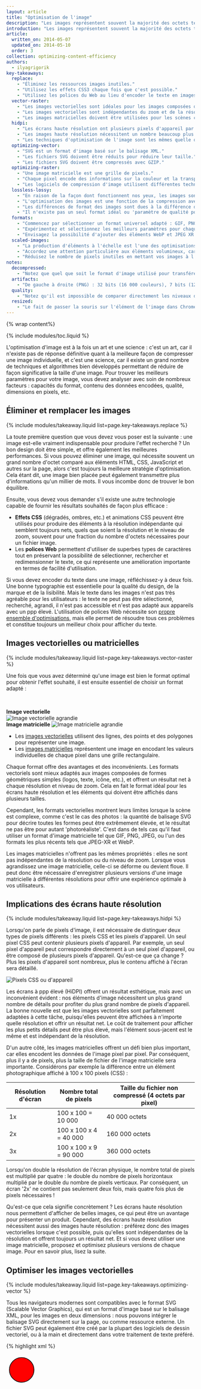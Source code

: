 ```yaml
---
layout: article
title: "Optimisation de l'image"
description: "Les images représentent souvent la majorité des octets téléchargés sur une page Web, et occupent également une grande partie de l'espace visuel. En conséquence, l'optimisation des images permet souvent de réaliser les économies en octets et les améliorations des performances les plus importantes pour votre site Web : moins le navigateur doit télécharger d'octets, moins il y a de compétition pour la bande passante du client, et plus vite le navigateur peut télécharger et afficher le contenu utile à l'écran."
introduction: "Les images représentent souvent la majorité des octets téléchargés sur une page Web, et occupent également une grande partie de l'espace visuel. En conséquence, l'optimisation des images permet souvent de réaliser les économies en octets et les améliorations des performances les plus importantes pour votre site Web : moins le navigateur doit télécharger d'octets, moins il y a de compétition pour la bande passante du client, et plus vite le navigateur peut télécharger et afficher le contenu utile à l'écran."
article:
  written_on: 2014-05-07
  updated_on: 2014-05-10
  order: 3
collection: optimizing-content-efficiency
authors:
  - ilyagrigorik
key-takeaways:
  replace:
    - "Éliminez les ressources images inutiles."
    - "Utilisez les effets CSS3 chaque fois que c'est possible."
    - "Utilisez les polices du Web au lieu d'encoder le texte en images."
  vector-raster:
    - "Les images vectorielles sont idéales pour les images composées de formes géométriques."
    - "Les images vectorielles sont indépendantes du zoom et de la résolution."
    - "Les images matricielles doivent être utilisées pour les scènes complexes avec beaucoup de formes irrégulières et de détails."
  hidpi:
    - "Les écrans haute résolution ont plusieurs pixels d'appareil par pixel CSS."
    - "Les images haute résolution nécessitent un nombre beaucoup plus important de pixels et d'octets."
    - "Les techniques d'optimisation de l'image sont les mêmes quelle que soit la résolution."
  optimizing-vector:
    - "SVG est un format d'image basé sur le balisage XML."
    - "Les fichiers SVG doivent être réduits pour réduire leur taille."
    - "Les fichiers SVG doivent être compressés avec GZIP."
  optimizing-raster:
    - "Une image matricielle est une grille de pixels."
    - "Chaque pixel encode des informations sur la couleur et la transparence."
    - "Les logiciels de compression d'image utilisent différentes techniques pour réduire le nombre de bits requis pas pixel afin de réduire la taille de fichier de l'image."
  lossless-lossy:
    - "En raison de la façon dont fonctionnent nos yeux, les images sont d'excellentes candidates pour la compression avec perte."
    - "L'optimisation des images est une fonction de la compression avec et sans perte."
    - "Les différences de format des images sont dues à la différence de façon et à quels algorithmes avec et sans perte sont utilisés pour optimiser l'image."
    - "Il n'existe pas un seul format idéal ou 'paramètre de qualité pour toutes les images' : chaque combinaison de logiciel de compression spécifique et de contenu d'image produit un résultat unique."
  formats:
    - "Commencez par sélectionner un format universel adapté : GIF, PNG, JPEG."
    - "Expérimentez et sélectionnez les meilleurs paramètres pour chaque format : qualité, taille de la palette, etc."
    - "Envisagez la possibilité d'ajouter des éléments WebP et JPEG XR pour les images à l'échelle de clients modernes"
  scaled-images:
    - "La production d'éléments à l'échelle est l'une des optimisations les plus simples et les plus efficaces."
    - "Accordez une attention particulière aux éléments volumineux, car ils produisent un temps système élevé."
    - "Réduisez le nombre de pixels inutiles en mettant vos images à l'échelle de leur taille d'affichage."
notes:
  decompressed:
    - "Notez que quel que soit le format d'image utilisé pour transférer les données du serveur au client, lorsque l'image est décodée par le navigateur, chaque pixel occupe toujours 4 octets de mémoire. Cela peut représenter une contrainte importante pour les grandes images et les appareils qui ne disposent pas de beaucoup de mémoire, par exemple les appareils mobiles bas de gamme."
  artifacts:
    - "De gauche à droite (PNG) : 32 bits (16 000 couleurs), 7 bits (128 couleurs), 5 bits (32 couleurs). Les scènes complexes avec des transitions de couleur graduelles (dégradés, ciel, etc.) nécessitent des palettes de couleurs plus larges pour éviter les artéfacts visuels tels que le ciel pixellisé dans l'élément à 5 bits. D'un autre côté, si l'image n'utilise que quelques couleurs, une large palette est un gaspillage de bits précieux !"
  quality:
    - "Notez qu'il est impossible de comparer directement les niveaux de qualité des différents formats d'image, en raison des différences dans les algorithmes utilisés pour encoder l'image : la qualité 90 JPEG produit un résultat très différent de la qualité 90 WebP. En fait, même des niveaux de qualité pour le même format d'image peuvent produire des résultats visiblement selon la mise en œuvre du logiciel de compression !"
  resized:
    - "Le fait de passer la souris sur l'élément de l'image dans Chrome DevTools révèle les tailles 'naturelle' et 'd'affichage' de celui-ci. Dans l'exemple ci-dessus, l'image de 300 x 260 pixels est téléchargée, mais son échelle est ensuite réduite (245 x 212) sur le client lorsqu'elle est affichée."
---
```


{% wrap content%}

<style>
  img, video, object {
    max-width: 100%;
  }

  img.center {
    display: block;
    margin-left: auto;
    margin-right: auto;
  }
</style>

{% include modules/toc.liquid %}

L'optimisation d'image est à la fois un art et une science : c'est un art, car il n'existe pas de réponse définitive quant à la meilleure façon de compresser une image individuelle, et c'est une science, car il existe un grand nombre de techniques et algorithmes bien développés permettant de réduire de façon significative la taille d'une image. Pour trouver les meilleurs paramètres pour votre image, vous devez analyser avec soin de nombreux facteurs : capacités du format, contenu des données encodées, qualité, dimensions en pixels, etc.

## Éliminer et remplacer les images

{% include modules/takeaway.liquid list=page.key-takeaways.replace %}

La toute première question que vous devez vous poser est la suivante : une image est-elle vraiment indispensable pour produire l'effet recherché ? Un bon design doit être simple, et offre également les meilleures performances. Si vous pouvez éliminer une image, qui nécessite souvent un grand nombre d'octet comparé aux éléments HTML, CSS, JavaScript et autres sur la page, alors c'est toujours la meilleure stratégie d'optimisation. Cela étant dit, une image bien placée peut également transmettre plus d'informations qu'un millier de mots. Il vous incombe donc de trouver le bon équilibre.

Ensuite, vous devez vous demander s'il existe une autre technologie capable de fournir les résultats souhaités de façon plus efficace :

* **Effets CSS** (dégradés, ombres, etc.) et animations CSS peuvent être utilisés pour produire des éléments à la résolution indépendante qui semblent toujours nets, quels que soient la résolution et le niveau de zoom, souvent pour une fraction du nombre d'octets nécessaires pour un fichier image.
* Les **polices Web** permettent d'utiliser de superbes types de caractères tout en préservant la possibilité de sélectionner, rechercher et redimensionner le texte, ce qui représente une amélioration importante en termes de facilité d'utilisation.

Si vous devez encoder du texte dans une image, réfléchissez-y à deux fois. Une bonne typographie est essentielle pour la qualité du design, de la marque et de la lisibilité. Mais le texte dans les images n'est pas très agréable pour les utilisateurs : le texte ne peut pas être sélectionné, recherché, agrandi, il n'est pas accessible et n'est pas adapté aux appareils avec un ppp élevé. L'utilisation de polices Web nécessite son [propre ensemble d'optimisations](https://www.igvita.com/2014/01/31/optimizing-web-font-rendering-performance/), mais elle permet de résoudre tous ces problèmes et constitue toujours un meilleur choix pour afficher du texte.


## Images vectorielles ou matricielles

{% include modules/takeaway.liquid list=page.key-takeaways.vector-raster %}

Une fois que vous avez déterminé qu'une image est bien le format optimal pour obtenir l'effet souhaité, il est ensuite essentiel de choisir un format adapté :

&nbsp;

<div class="clear">
  <div class="g--half">
    <b>Image vectorielle</b>
    <img class="center" src="images/vector-zoom.png" alt="Image vectorielle agrandie">
  </div>

  <div class="g--half g--last">
    <b>Image matricielle</b>
    <img src="images/raster-zoom.png" alt="Image matricielle agrandie">
  </div>
</div>

* Les [images vectorielles](http://fr.wikipedia.org/wiki/Image_vectorielle) utilisent des lignes, des points et des polygones pour représenter une image.
* Les [images matricielles](http://fr.wikipedia.org/wiki/Image_matricielle) représentent une image en encodant les valeurs individuelles de chaque pixel dans une grille rectangulaire.

Chaque format offre des avantages et des inconvénients. Les formats vectoriels sont mieux adaptés aux images composées de formes géométriques simples (logos, texte, icône, etc.), et offrent un résultat net à chaque résolution et niveau de zoom. Cela en fait le format idéal pour les écrans haute résolution et les éléments qui doivent être affichés dans plusieurs tailles.

Cependant, les formats vectorielles montrent leurs limites lorsque la scène est complexe, comme c'est le cas des photos : la quantité de balisage SVG pour décrire toutes les formes peut être extrêmement élevée, et le résultat ne pas être pour autant 'photoréaliste'. C'est dans de tels cas qu'il faut utiliser un format d'image matricielle tel que GIF, PNG, JPEG, ou l'un des formats les plus récents tels que JPEG-XR et WebP.

Les images matricielles n'offrent pas les mêmes propriétés : elles ne sont pas indépendantes de la résolution ou du niveau de zoom. Lorsque vous agrandissez une image matricielle, celle-ci se déforme ou devient floue. Il peut donc être nécessaire d'enregistrer plusieurs versions d'une image matricielle à différentes résolutions pour offrir une expérience optimale à vos utilisateurs.


## Implications des écrans haute résolution

{% include modules/takeaway.liquid list=page.key-takeaways.hidpi %}

Lorsqu'on parle de pixels d'image, il est nécessaire de distinguer deux types de pixels différents : les pixels CSS et les pixels d'appareil. Un seul pixel CSS peut contenir plusieurs pixels d'appareil. Par exemple, un seul pixel d'appareil peut correspondre directement à un seul pixel d'appareil, ou être composé de plusieurs pixels d'appareil. Qu'est-ce que ça change ? Plus les pixels d'appareil sont nombreux, plus le contenu affiché à l'écran sera détaillé.

<img src="images/css-vs-device-pixels.png" class="center" alt="Pixels CSS ou d'appareil">

Les écrans à ppp élevé (HiDPI) offrent un résultat esthétique, mais avec un inconvénient évident : nos éléments d'image nécessitent un plus grand nombre de détails pour profiter du plus grand nombre de pixels d'appareil. La bonne nouvelle est que les images vectorielles sont parfaitement adaptées à cette tâche, puisqu'elles peuvent être affichées à n'importe quelle résolution et offrir un résultat net. Le coût de traitement pour afficher les plus petits détails peut être plus élevé, mais l'élément sous-jacent est le même et est indépendant de la résolution.

D'un autre côté, les images matricielles offrent un défi bien plus important, car elles encodent les données de l'image pixel par pixel. Par conséquent, plus il y a de pixels, plus la taille de fichier de l'image matricielle sera importante. Considérons par exemple la différence entre un élément photographique affiché à 100 x 100 pixels (CSS) :

<table class="table-3">
<colgroup><col span="1"><col span="1"><col span="1"></colgroup>
<thead>
  <tr>
    <th>Résolution d'écran</th>
    <th>Nombre total de pixels</th>
    <th>Taille du fichier non compressé (4 octets par pixel)</th>
  </tr>
</thead>
<tbody>
<tr>
  <td data-th="résolution">1x</td>
  <td data-th="nombre total de pixels">100 x 100 = 10 000</td>
  <td data-th="taille du fichier">40 000 octets</td>
</tr>
<tr>
  <td data-th="résolution">2x</td>
  <td data-th="nombre total de pixels">100 x 100 x 4 = 40 000</td>
  <td data-th="taille du fichier">160 000 octets</td>
</tr>
<tr>
  <td data-th="résolution">3x</td>
  <td data-th="nombre total de pixels">100 x 100 x 9 = 90 000</td>
  <td data-th="taille du fichier">360 000 octets</td>
</tr>
</tbody>
</table>

Lorsqu'on double la résolution de l'écran physique, le nombre total de pixels est multiplié par quatre : le double du nombre de pixels horizontaux multiplié par le double du nombre de pixels verticaux. Par conséquent, un écran '2x' ne contient pas seulement deux fois, mais quatre fois plus de pixels nécessaires !

Qu'est-ce que cela signifie concrètement ? Les écrans haute résolution nous permettent d'afficher de belles images, ce qui peut être un avantage pour présenter un produit. Cependant, des écrans haute résolution nécessitent aussi des images haute résolution : préférez donc des images vectorielles lorsque c'est possible, puis qu'elles sont indépendantes de la résolution et offrent toujours un résultat net. Et si vous devez utiliser une image matricielle, proposez et optimisez plusieurs versions de chaque image. Pour en savoir plus, lisez la suite.


## Optimiser les images vectorielles

{% include modules/takeaway.liquid list=page.key-takeaways.optimizing-vector %}

Tous les navigateurs modernes sont compatibles avec le format SVG (Scalable Vector Graphics), qui est un format d'image basé sur le balisage XML, pour les images en deux dimensions : nous pouvons intégrer le balisage SVG directement sur la page, ou comme ressource externe. Un fichier SVG peut également être créé par la plupart des logiciels de dessin vectoriel, ou à la main et directement dans votre traitement de texte préféré.

{% highlight xml %}
<?xml version="1.0" encoding="utf-8"?>
<!-- Generator: Adobe Illustrator 17.1.0, SVG Export Plug-In . SVG Version: 6.00 Build 0)  -->
<svg version="1.2" baseProfile="tiny" id="Layer_1" xmlns="http://www.w3.org/2000/svg" xmlns:xlink="http://www.w3.org/1999/xlink"
   x="0px" y="0px" viewBox="0 0 612 792" xml:space="preserve">
<g id="XMLID_1_">
  <g>
    <circle fill="red" stroke="black" stroke-width="2" stroke-miterlimit="10" cx="50" cy="50" r="40"/>
  </g>
</g>
</svg>
{% endhighlight %}

L'exemple ci-dessus montre un cercle simple avec un contour noir et un fond rouge. Il a été exporté depuis Adobe Illustrator. Comme vous le voyez, il contient un grand nombre de métadonnées, telles que des informations de couche, des commentaires et des espaces de nom souvent inutiles pour afficher l'élément dans le navigateur. Par conséquent, il est toujours bon de réduire la taille de vos fichiers SVG en utilisant un outil tel que [svgo](https://github.com/svg/svgo).

Dans ce cas, svgo réduit la taille du fichier ci-dessus généré par Illustrator de 58 %, le faisant passer de 470 à 199 octets. De plus, puisque le format SVG est basé sur XML, nous pouvons également appliquer la compression GZIP pour réduire sa taille de transfert. Assurez-vous cependant que votre serveur est configuré pour compresser les éléments SVG !


## Optimiser les images matricielles

{% include modules/takeaway.liquid list=page.key-takeaways.optimizing-raster %}

Une image matricielle est simplement une grille de 'pixels' individuels en deux dimensions. Par exemple une image de 100 x 100 pixels est une séquence de 10 000 pixels. À son tour, chaque pixel stocke les valeurs '[RVBA](http://fr.le cachepedia.org/le cache/RVBA)' : (R) canal rouge, (V) canal vert, (B) canal bleu et (A) canal alpha (transparent).

En interne, le navigateur attribue 256 valeurs (nuances) à chaque canal, ce qui se traduit par 8 bits par canal (2 ^ 8 = 256), et 4 octets par pixel (4 canaux x 8 bits = 32 bits = 4 octets). Par conséquent, si nous connaissons les dimensions de la grille, il est facile de calculer la taille du fichier :

* Une image 100 x 100 px est composée de 10 000 pixels
* 10 000 pixels x 4 octets = 40 000 octets
* 40 000 octets / 1 024 = 39 Ko

^

{% include modules/remember.liquid title="Note" list=page.notes.decompressed %}

<table class="table-3">
<colgroup><col span="1"><col span="1"><col span="1"></colgroup>
<thead>
  <tr>
    <th>Dimensions</th>
    <th>Pixels</th>
    <th>Taille du fichier</th>
  </tr>
</thead>
<tbody>
<tr>
  <td data-th="dimensions">100 x 100</td>
  <td data-th="pixels">10 000</td>
  <td data-th="taille du fichier">39 Ko</td>
</tr>
<tr>
  <td data-th="dimensions">200 x 200</td>
  <td data-th="pixels">40 000</td>
  <td data-th="taille du fichier">156 Ko</td>
</tr>
<tr>
  <td data-th="dimensions">300 x 300</td>
  <td data-th="pixels">90 000</td>
  <td data-th="taille du fichier">351 Ko</td>
</tr>
<tr>
  <td data-th="dimensions">500 x 500</td>
  <td data-th="pixels">250 000</td>
  <td data-th="taille du fichier">977 Ko</td>
</tr>
<tr>
  <td data-th="dimensions">800 x 800</td>
  <td data-th="pixels">640 000</td>
  <td data-th="taille du fichier">2 500 Ko</td>
</tr>
</tbody>
</table>

Une taille de 39 Ko pour une image de 100 x 100 pixels peut sembler peu, mais la taille de fichier augmente rapidement pour les images plus importantes et rend les éléments d'image à la fois lents et coûteux à télécharger. Heureusement, ce que nous avons décrit jusqu'à maintenant est le format d'image 'non compressé'. Que pouvons-nous faire pour réduire la taille du fichier image ?

Une simple stratégie consiste à réduire la 'profondeur de bit' de l'image de 8 bits par canal à une palette de couleur plus petite : 8 bits par canal nous donne 256 valeurs par canal, et un total de 16 777 216 (2 563) couleurs. Que se passe-t-il si l'on réduit la palette à 256 couleurs ? Nous n'avons alors plus besoin que de 8 bits au total pour les canaux RVB, et réalisons immédiatement une économie de deux octets par pixel, soit une économie de 50 % sur la compression par rapport à notre format original de 4 octets par pixel !

<img src="images/artifacts.png" class="center" alt="Artéfacts de compression">

{% include modules/remember.liquid title="Note" list=page.notes.artifacts %}

Ensuite, maintenant que nous avons optimisé les données stockées dans les pixels individuels, nous pourrions être encore plus malins et nous intéresser aux pixels à proximité : on s'aperçoit alors que dans de nombreuses images, en particulier les photos, beaucoup de pixels proches les uns des autres ont des couleurs similaires, par exemple le ciel, les textures répétitives, etc. Utilisant cette information à notre avantage, le logiciel de compression peut appliquer un '[codage différentiel](http://fr.wikipedia.org/wiki/Codage_différentiel)', avec lequel au lieu de stocker les valeurs individuelles de chaque pixel, nous pouvons stocker la différence entre les pixels proches les uns des autres : si les pixels adjacents sont identiques, la différence est de 'zéro' et il n'est alors nécessaire de stocker qu'un seul bit ! Mais ne nous arrêtons pas en si bon chemin...

L'œil humain a différents niveaux de sensibilité en fonction des différentes couleurs : nous pouvons optimiser notre codage des couleurs pour en tenir compte, en réduisant ou en augmentant la palette pour ces couleurs.
Les pixels 'à proximité' forment une grille en deux dimensions, ce qui signifie que chaque pixel a de nombreux voisins : nous pouvons utiliser ce fait pour améliorer encore davantage le codage différentiel.
Au lieu de ne regarder que les voisins immédiats de chaque pixel, nous pouvons regarder des groupes plus étendus de pixels voisins et encoder différents blocs avec différents paramètres. Et ainsi de suite...

Comme vous pouvez le voir, l'optimisation d'image devient vite compliquée (ou amusante, selon votre point de vue), et c'est un domaine de recherche universitaire et commerciale très actif. Les images occupent un grand nombre d'octets, et la valeur du développement de meilleures techniques de compression des images est inestimable ! Si vous souhaitez en apprendre davantage, consultez la [page Wikipédia](http://fr.wikipedia.org/wiki/Compression_d'image), ou le [document de présentation des techniques de compression WebP](https://developers.google.com/speed/webp/docs/compression) pour avoir un exemple concret.

Mais une fois encore, tout ceci est très intéressant, mais très théorique : en quoi cela nous aide-t-il à optimiser les images sur nos pages ? Nous ne sommes évidemment pas capables d'inventer de nouvelles techniques de compression, mais il est important de comprendre la forme du problème : pixels RVBA, profondeur de bit, et les diverses techniques d'optimisation. Il est essentiel de comprendre tous ces concepts et de les garder à l'esprit avant d'aborder le sujet des différents formats d'image matricielle.


## Compression d'image avec et sans perte

{% include modules/takeaway.liquid list=page.key-takeaways.lossless-lossy %}

Pour certains types de données, tels que le code source d'une page ou un fichier exécutable, il est essentiel qu'un logiciel de compression n'endommage et ne perde aucune des informations d'origine : un seul octet manquant ou incorrect peut modifier complètement la signification des contenus du fichier ou pire, le détruire totalement. Pour certains autres types de données, telles que les images, les fichiers audio et les vidéos, il peut être parfaitement acceptable de fournir une représentation 'approximative' des données d'origine.

En fait, étant donnée la façon dont fonctionne l'œil, nous pouvons souvent nous permettre de nous débarrasser de certaines informations pour chaque pixel afin de réduire la taille de fichier d'une image. Par exemple, nos yeux ont une sensibilité différente en fonction des couleurs, ce qui signifie que nous pouvons utiliser moins de bits pour encoder certaines couleurs. En conséquence, le déroulement d'une optimisation d'image classique se compose de deux étapes principales :

1. L'image est traitée par un filtre '[avec perte](http://fr.wikipedia.org/wiki/Compression_de_données#Compression_avec_pertes)' qui élimine certaines données des pixels.
1. L'image est traitée par un filtre '[sans perte](http://en.wikipedia.org/wiki/Lossless_compression)' qui comprime les données des pixels.

** La première étape est facultative, et l'algorithme exact dépend du format d'image spécifique. Mais il est important de comprendre que n'importe quelle image peut subir une compression avec perte pour réduire sa taille.** En fait, la différence entre les différents formats d'image, tels que GIF, PNG, JPEG, etc., réside dans la combinaison d'algorithmes spécifiques qu'ils utilisent (ou omettent) lorsqu'ils appliquent les étapes avec et sans perte.

Alors, quelle est la configuration 'optimale' de l'optimisation avec et sans perte ? La réponse dépend du contenu de l'image et de vos propres critères, tels que l'équilibre entre taille du fichier et artéfacts introduits par la compression avec perte : dans certains cas, vous pouvez souhaiter ignorer l'optimisation avec perte pour communiquer une image très détaillée de façon extrêmement fidèle, et dans d'autres cas vous pourrez appliquer une optimisation avec perte agressive afin de réduire la taille de fichier de l'élément image.  C'est à ce moment-là que votre jugement et le contexte doivent entrer en jeu. Il n'existe par de paramètre universel unique.

<img src="images/save-for-web.png" class="center" alt="Enregistrer pour le Web">

Prenons un exemple concret. Lorsqu'on utilise un format avec perte comme JPEG, le logiciel de compression expose généralement un paramètre de 'qualité' (par exemple la barre de défilement fournie par la fonctionnalité 'Enregistrer pour le Web' dans Adobe Photoshop), le plus souvent un nombre entre 1 et 100 qui contrôle le fonctionnement interne d'un ensemble spécifique d'algorithmes avec et sans perte. Pour obtenir les meilleurs résultats, testez plusieurs paramètres de qualité pour vos images, et n'ayez pas peur d'en réduire la qualité : les résultats visuels sont souvent très bons et les économies en termes de taille de fichier peuvent être assez importantes.

{% include modules/remember.liquid title="Note" list=page.notes.quality %}


## Sélectionner le bon format d'image

{% include modules/takeaway.liquid list=page.key-takeaways.formats %}

Outre différents algorithme de compression avec et sans perte, les différents formats d'image sont compatibles avec différentes fonctionnalités, telles que les animations et les canaux de transparence (alpha). En conséquence, le choix du 'bon format' pour une image spécifique dépend du résultat visuel souhaité et des exigences fonctionnelles.


<table class="table-4">
<colgroup><col span="1"><col span="1"><col span="1"><col span="1"></colgroup>
<thead>
  <tr>
    <th>Format</th>
    <th>Transparence</th>
    <th>Animation</th>
    <th>Navigateur</th>
  </tr>
</thead>
<tbody>
<tr>
  <td data-th="format"><a href="http://fr.wikipedia.org/wiki/Graphics_Interchange_Format">GIF</a></td>
  <td data-th="transparence">Oui</td>
  <td data-th="animation">Oui</td>
  <td data-th="navigateur">Tous</td>
</tr>
<tr>
  <td data-th="format"><a href="http://fr.wikipedia.org/wiki/Portable_Network_Graphics">PNG</a></td>
  <td data-th="transparence">Oui</td>
  <td data-th="animation">Non</td>
  <td data-th="navigateur">Tous</td>
</tr>
<tr>
  <td data-th="format"><a href="http://fr.wikipedia.org/wiki/JPEG">JPEG</a></td>
  <td data-th="transparence">Non</td>
  <td data-th="animation">Non</td>
  <td data-th="navigateur">Tous</td>
</tr>
<tr>
  <td data-th="format"><a href="http://fr.wikipedia.org/wiki/JPEG_XR">JPEG XR</a></td>
  <td data-th="transparence">Oui</td>
  <td data-th="animation">Oui</td>
  <td data-th="navigateur">IE</td>
</tr>
<tr>
  <td data-th="format"><a href="http://fr.wikipedia.org/wiki/WebP">WebP</a></td>
  <td data-th="transparence">Oui</td>
  <td data-th="animation">Oui</td>
  <td data-th="navigateur">Chrome, Opera, Android</td>
</tr>
</tbody>
</table>

Il existe trois formats d'image compatibles au niveau universel : GIF, PNG et JPEG. En plus de ces formats, certains navigateurs sont également compatibles avec des formats plus récents tels que WebP et JPEG XR, qui offrent une meilleure compression globale et davantage de fonctionnalités. Alors, quel format utiliser ?

<img src="images/format-tree.png" class="center" alt="Enregistrer pour le Web">

1. ** Avez-vous besoin d'animations ? Si oui, le format GIF est le seul choix universel.**
  * Le format GIF limite la palette de couleur à un maximum de 256 couleurs, ce qui en fait un choix peu adapté à la plupart des images. En outre, le format PNG-8 offre une meilleure compression pour les images avec une petite palette. Par conséquent, le format GIF n'est adapté que lorsque vous avez besoin d'animations.
1. ** Avez-vous besoin de conserver de petits détails avec une résolution élevée ? Utilisez le format PNG.**
  * Le format PNG n'applique aucun algorithme de compression avec perte autre que le choix de la taille de la palette de couleur. Par conséquent, il produit la qualité d'image la plus élevée, mais avec des tailles de fichier sensiblement plus importantes que les autres formats. Utilisez-le de façon intelligente.
  * Si l'élément d'image contient des images composées de formes géométriques, pensez à le convertir à un format vectoriel (SVG) !
  * Si l'élément d'image contient du texte, réfléchissez-y à deux fois. Le texte dans les images ne peut pas être sélectionné, recherché, ni agrandi. Si vous devez transmettre une apparence personnalisée (pour une marque ou d'autres raisons), utilisez plutôt une police Web.
1. ** Optimisez-vous une photo, une capture d'écran ou un élément d'image similaire ? Utilisez le format JPEG.**
  * Le format JPEG utilise une combinaison d'optimisations avec et sans perte pour réduire la taille de fichier de l'élément d'image. Testez plusieurs niveaux de qualité JPEG pour trouver le meilleur équilibre entre qualité et taille de fichier pour votre élément.

Enfin, une fois que vous avez déterminé le format d'image optimal et les paramètres correspondants pour chacun de vos éléments, pensez à ajouter une variante supplémentaire encodée aux formats WebP et JPEG XR. Ces deux formats sont récents et malheureusement pas (encore) compatibles avec tous les navigateurs, mais ils peuvent néanmoins permettre de faire des économies importantes pour les clients les plus récents. Par exemple, WebP offre en moyenne une [réduction de la taille de fichier de 30 %](https://developers.google.com/speed/webp/docs/webp_study) par rapport à une image au format JPEG comparable.

Puisque ni WebP, ni JPEG XR n'est compatible au niveau universel, vous devrez ajouter une logique supplémentaires à votre application ou à vos serveurs pour diffuser la ressource appropriée :

* Certains CDN offrent un service d'optimisation d'image, y compris aux formats JPEG XR et WebP.
* Certains outils Open Source, par exemple PageSpeed pour Apache ou Nginx, automatisent l'optimisation, la conversion et la diffusion d'éléments adaptés.
* Vous pouvez ajouter une logique d'application supplémentaire pour détecter le client, contrôler les formats avec lesquels il est compatible et diffuser l'image au meilleur format disponible.

Enfin, notez que si vous utilisez un affichage Web pour afficher le contenu dans votre application native, vous avez un contrôle total du client, et pouvez utiliser WebP de façon exclusive ! Facebook, Google+ et bien d'autres utilisent WebP pour afficher toutes leurs images dans leurs applications. Les économies réalisées en valent la peine. Pour en savoir plus sur WebP, consultez la présentation [WebP : Deploying Faster, Smaller, and More Beautiful Images](https://www.youtube.com/watch?v=pS8udLMOOaE) sur Google I/O 2013.


## Outils et réglage des paramètres

Il n'existe pas un format d'image, un outil ou un ensemble de paramètres d'optimisation parfait, qui s'applique à toutes les images. Pour obtenir les meilleurs résultats, vous devez choisir le format et ses paramètres en fonction du contenu de l'image et de ses exigences visuelles et techniques.

<table class="table-2">
<colgroup><col span="1"><col span="1"></colgroup>
<thead>
  <tr>
    <th>Outil</th>
    <th>Description</th>
  </tr>
</thead>
<tbody>
<tr>
  <td data-th="outil"><a href="http://www.lcdf.org/gifsicle/">gifsicle</a></td>
  <td data-th="description">permet de créer et d'optimiser des images au format GIF</td>
</tr>
<tr>
  <td data-th="outil"><a href="http://jpegclub.org/jpegtran/">jpegtran</a></td>
  <td data-th="description">permet d'optimiser des images au format JPEG</td>
</tr>
<tr>
  <td data-th="outil"><a href="http://optipng.sourceforge.net/">optipng</a></td>
  <td data-th="description">permet d'optimiser sans perte des images au format PNG</td>
</tr>
<tr>
  <td data-th="outil"><a href="http://pngquant.org/">pngquant</a></td>
  <td data-th="description">permet d'optimiser avec perte des images au format PNG</td>
</tr>
</tbody>
</table>


N'ayez pas peur de tester les paramètres de chaque logiciel de compression. Diminuez la qualité, observez le résultat, puis rincez, lavez et recommencez. Lorsque vous avez trouvé un ensemble de paramètres satisfaisant, vous pouvez l'appliquer à d'autres images semblables sur votre site. Mais ne partez pas du principe que toutes les images doivent être compressées avec les mêmes paramètres.


## Afficher des éléments d'image à l'échelle

{% include modules/takeaway.liquid list=page.key-takeaways.scaled-images %}

L'optimisation d'image se résume à deux critères : l'optimisation du nombre d'octets utilisés pour encoder chaque pixel de l'image, et l'optimisation du nombre total de pixels. La taille de fichier de l'image correspond simplement au nombre total de pixels multiplié par le nombre d'octets utilisés pour encoder chaque pixel. Ni plus, ni moins.

Par conséquent, l'une des techniques d'optimisation d'image les plus simples et les plus efficaces consiste à vous assurer que vous ne transportez pas plus de pixels que nécessaire pour afficher l'élément à la taille souhaitée dans le navigateur. Ça paraît plutôt simple, n'est-ce pas ? Malheureusement, la plupart des pages échouent à ce test pour la plupart de leurs images : elles envoient généralement des éléments plus volumineux et comptent sur le navigateur pour les redimensionner (ce qui consomme également des ressources supplémentaires du processeur) et les afficher à une plus faible résolution.

<img src="images/resized-image.png" class="center" alt="Images redimensionnées">

{% include modules/remember.liquid title="Note" list=page.notes.resized %}

Le temps système créé pour l'expédition de pixels inutiles, simplement pour que le navigateur redimensionne l'image pour vous, est une occasion manquée de réduire et d'optimiser le nombre total d'octets requis pour afficher la page. En outre, notez que le redimensionnement ne dépend pas que du nombre de pixels retirés de l'image, mais également de sa taille naturelle.

<table class="table-3">
<colgroup><col span="1"><col span="1"><col span="1"></colgroup>
<thead>
  <tr>
    <th>Taille naturelle</th>
    <th>Taille d'affichage</th>
    <th>Pixels inutiles</th>
  </tr>
</thead>
<tbody>
<tr>
  <td data-th="naturelle">110 x 110</td>
  <td data-th="affichage">100 x 100</td>
  <td data-th="temps système">110 x 110 - 100 x 100 = 2 100</td>
</tr>
<tr>
  <td data-th="naturelle">410 x 410</td>
  <td data-th="affichage">400 x 400</td>
  <td data-th="temps système">410 x 410 - 400 x 400 = 8 100</td>
</tr>
<tr>
  <td data-th="naturelle">810 x 810</td>
  <td data-th="affichage">800 x 800</td>
  <td data-th="temps système">810 x 810 - 800 x 800 = 16 100</td>
</tr>
</tbody>
</table>

Notez que dans les trois cas ci-dessus, la taille d'affichage ne mesure 'que 10 pixels de moins' que la taille naturelle de l'image. Cependant, plus la taille naturelle est importante, plus le nombre de pixels supplémentaires à encoder et expédier est important ! En conséquence, bien que vous ne puissiez peut-être pas garantir que chaque élément est fourni à la taille d'affichage exacte, **vous devez vous assurer que le nombre de pixels inutile est minime, et que vos éléments volumineux en particulier sont livrés dans une taille aussi proche que possible de leur taille d'affichage.**

## Liste de contrôle de l'optimisation d'image

L'optimisation d'image est à la fois un art et une science : c'est un art, car il n'existe pas de réponse définitive quant à la meilleure façon de compresser une image individuelle, et c'est une science, car il existe des techniques et algorithmes bien développés permettant de réduire de façon significative la taille d'une image.

Voici quelques conseils et techniques à garder à l'esprit lorsque vous travaillez à l'optimisation de vos images :

* **Préférez les formats vectoriels** : les images vectorielles sont indépendantes de la résolution et de l'échelle. Elles sont donc parfaitement adaptées aux nombreux appareils et à la haute résolution actuels.
* **Réduisez et compressez vos éléments SVG** : le balisage XML produit par la plupart des applications de dessin contient souvent des métadonnées inutiles qui peuvent être supprimées. Assurez-vous que vos serveurs sont configurés pour appliquer une compression GZIP aux éléments SVG.
* **Choisissez le meilleur format d'image matricielle** : déterminez vos exigences fonctionnelles et sélectionnez le format adapté à chaque élément.
* **Testez les paramètres de qualité optimaux pour les formats matriciels** : n'ayez pas peur de réduire les paramètres de 'qualité'. Les résultats sont souvent très bons pour une économie d'octets importante.
* **Supprimez les métadonnées d'image inutiles** : de nombreuses images matricielles contiennent des données inutiles à propos de l'élément, telles que les informations géographiques, les informations de l'appareil photo, etc. Utilisez les outils adaptés pour supprimer ces données.
* **Diffusez des images mises à l'échelle** : redimensionnez les images sur le serveur et assurez-vous que la taille 'd'affichage' est la plus proche possible de la taille 'naturelle' de l'image. Faites en particulier attention aux grandes images, car elles produisent le temps système le plus important lorsqu'elles sont redimensionnées !
* **Automatisez, automatisez, automatisez** : investissez dans des outils et une infrastructure automatisés qui garantissent que vos éléments d'image sont toujours optimisés.


{% include modules/nextarticle.liquid %}

{% endwrap %}

